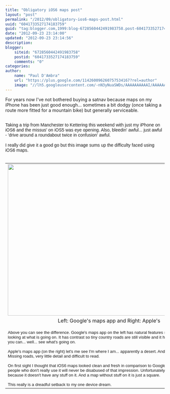 ```yaml
---
title: "Obligatory iOS6 maps post"
layout: "post"
permalink: "/2012/09/obligatory-ios6-maps-post.html"
uuid: "6041733527174183759"
guid: "tag:blogger.com,1999:blog-6728560442491983758.post-6041733527174183759"
date: "2012-09-23 23:14:00"
updated: "2012-09-23 23:14:56"
description: 
blogger:
    siteid: "6728560442491983758"
    postid: "6041733527174183759"
    comments: "0"
categories: 
author: 
    name: "Paul D'Ambra"
    url: "https://plus.google.com/114260096260757534167?rel=author"
    image: "//lh5.googleusercontent.com/-nN3yNuaSWDs/AAAAAAAAAAI/AAAAAAAABQU/ESeyTW5Duf0/s512-c/photo.jpg"
---
```


For years now I've not bothered buying a satnav because maps on my iPhone has been just good enough... sometimes a bit dodgy (once taking a route more fitted for a mountain bike) but generally serviceable.

<span style="font-family: Arial, Helvetica, sans-serif;"><br /></span><span style="font-family: Arial, Helvetica, sans-serif;">Taking a trip from Manchester to Kettering this weekend with just my iPhone on iOS6 and the missus' on iOS5 was eye opening. Also, bleedin' awful... just awful - 'drive around a roundabout twice in confusion' awful.</span><br /><span style="font-family: Arial, Helvetica, sans-serif;"><br /></span><span style="font-family: Arial, Helvetica, sans-serif;">I really did give it a good go but this image sums up the difficulty faced using iOS6 maps.</span><br /><br /><table align="center" cellpadding="0" cellspacing="0" class="tr-caption-container" style="margin-left: auto; margin-right: auto; text-align: center;"><tbody><tr><td style="text-align: center;"><a href="http://3.bp.blogspot.com/-VPG8J6aU_e4/UF-WIE86bVI/AAAAAAAAAlU/4DR5xAFykh0/s1600/map-comparison.PNG" imageanchor="1" style="margin-left: auto; margin-right: auto;"><img border="0" height="480" src="http://3.bp.blogspot.com/-VPG8J6aU_e4/UF-WIE86bVI/AAAAAAAAAlU/4DR5xAFykh0/s640/map-comparison.PNG" width="640" /></a></td></tr><tr><td class="tr-caption" style="text-align: center;">Left: Google's maps app and Right: Apple's<br /><br /><div style="text-align: left;"><span style="font-family: Arial, Helvetica, sans-serif; font-size: small;">Above you can see the difference. Google's maps app on the left has natural features so you can navigate by looking at what is going on. It has contrast so tiny country roads are still visible and it has words on it so that you can... well... see what's going on.</span></div><div style="text-align: left;"><span style="font-family: Arial, Helvetica, sans-serif; font-size: small;"><br /></span></div><div style="text-align: left;"><span style="font-family: Arial, Helvetica, sans-serif; font-size: small;">Apple's maps app (on the right) let's me see I'm where I am... apparently a desert. And that I'm near the A14. Missing roads, very little detail and difficult to read.</span></div><div style="text-align: left;"><span style="font-family: Arial, Helvetica, sans-serif; font-size: small;"><br /></span></div><div style="text-align: left;"><span style="font-family: Arial, Helvetica, sans-serif; font-size: small;">On first sight I thought that iOS6 maps looked clean and fresh in comparison to Google maps and I bet a lot of people who don't really use it will never be disabused of that impression. Unfortunately it's clean and fresh because it doesn't have any stuff on it. And a map without stuff on it is just a square.</span></div><div style="text-align: left;"><span style="font-family: Arial, Helvetica, sans-serif; font-size: small;"><br /></span></div><div style="text-align: left;"><span style="font-family: Arial, Helvetica, sans-serif; font-size: small;">This really is a dreadful setback to my one device dream.</span></div></td></tr></tbody></table><br />
</div>